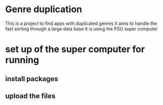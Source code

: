 # Genre duplication

This is a project to find apps with duplicated genres
It aims to handle the fast sorting through a large data base
It is using the PSU super computer

# set up of the super computer for running
## install packages

## upload the files

